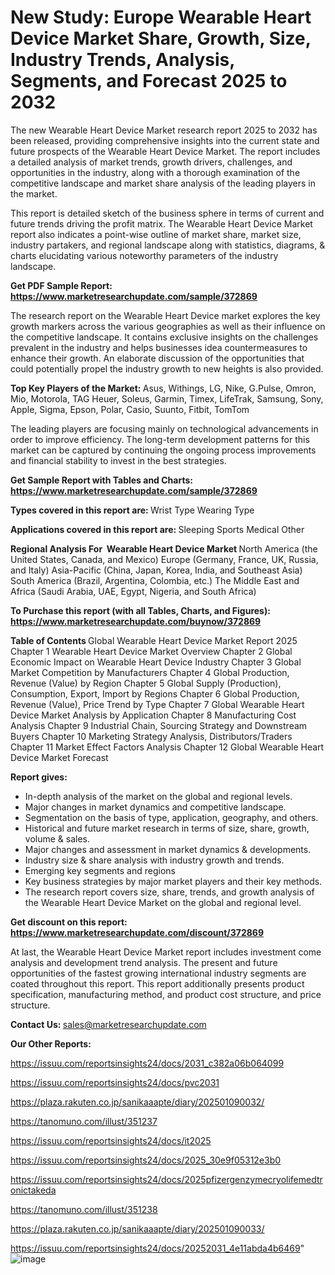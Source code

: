 # New Study: Europe Wearable Heart Device Market Share, Growth, Size, Industry Trends, Analysis, Segments, and Forecast 2025 to 2032

The new Wearable Heart Device Market research report 2025 to 2032 has been released, providing comprehensive insights into the current state and future prospects of the Wearable Heart Device Market. The report includes a detailed analysis of market trends, growth drivers, challenges, and opportunities in the industry, along with a thorough examination of the competitive landscape and market share analysis of the leading players in the market.

This report is detailed sketch of the business sphere in terms of current and future trends driving the profit matrix. The Wearable Heart Device Market report also indicates a point-wise outline of market share, market size, industry partakers, and regional landscape along with statistics, diagrams, &amp; charts elucidating various noteworthy parameters of the industry landscape.

<strong><b>Get PDF Sample Report: <a href=https://www.marketresearchupdate.com/sample/372869>https://www.marketresearchupdate.com/sample/372869</a></b></strong>

The research report on the Wearable Heart Device market explores the key growth markers across the various geographies as well as their influence on the competitive landscape. It contains exclusive insights on the challenges prevalent in the industry and helps businesses idea countermeasures to enhance their growth. An elaborate discussion of the opportunities that could potentially propel the industry growth to new heights is also provided.

<strong><b>Top Key Players of the Market:
</b></strong>Asus, Withings, LG, Nike, G.Pulse, Omron, Mio, Motorola, TAG Heuer, Soleus, Garmin, Timex, LifeTrak, Samsung, Sony, Apple, Sigma, Epson, Polar, Casio, Suunto, Fitbit, TomTom<strong><b>
</b></strong>

The leading players are focusing mainly on technological advancements in order to improve efficiency. The long-term development patterns for this market can be captured by continuing the ongoing process improvements and financial stability to invest in the best strategies.

<strong><b>Get Sample Report with Tables and Charts: <a href=https://www.marketresearchupdate.com/sample/372869>https://www.marketresearchupdate.com/sample/372869</a></b></strong>

<strong><b>Types covered in this report are:
</b></strong>Wrist Type
Wearing Type<strong><b>
</b></strong>

<strong><b>Applications covered in this report are:
</b></strong>Sleeping
Sports
Medical
Other<strong><b>
</b></strong>

<strong><b>Regional Analysis For  Wearable Heart Device Market</b></strong><strong><b>
</b></strong>North America (the United States, Canada, and Mexico)
Europe (Germany, France, UK, Russia, and Italy)
Asia-Pacific (China, Japan, Korea, India, and Southeast Asia)
South America (Brazil, Argentina, Colombia, etc.)
The Middle East and Africa (Saudi Arabia, UAE, Egypt, Nigeria, and South Africa)

<strong><b>To Purchase this report (with all Tables, Charts, and Figures): <a href=https://www.marketresearchupdate.com/buynow/372869>https://www.marketresearchupdate.com/buynow/372869</a></b></strong>

<strong><b>Table of Contents</b></strong><strong><b>
</b></strong>Global Wearable Heart Device Market Report 2025
Chapter 1 Wearable Heart Device Market Overview
Chapter 2 Global Economic Impact on Wearable Heart Device Industry
Chapter 3 Global Market Competition by Manufacturers
Chapter 4 Global Production, Revenue (Value) by Region
Chapter 5 Global Supply (Production), Consumption, Export, Import by Regions
Chapter 6 Global Production, Revenue (Value), Price Trend by Type
Chapter 7 Global Wearable Heart Device Market Analysis by Application
Chapter 8 Manufacturing Cost Analysis
Chapter 9 Industrial Chain, Sourcing Strategy and Downstream Buyers
Chapter 10 Marketing Strategy Analysis, Distributors/Traders
Chapter 11 Market Effect Factors Analysis
Chapter 12 Global Wearable Heart Device Market Forecast

<strong><b>Report gives:</b></strong>

- In-depth analysis of the market on the global and regional levels.
- Major changes in market dynamics and competitive landscape.
- Segmentation on the basis of type, application, geography, and others.
- Historical and future market research in terms of size, share, growth, volume &amp; sales.
- Major changes and assessment in market dynamics &amp; developments.
- Industry size &amp; share analysis with industry growth and trends.
- Emerging key segments and regions
- Key business strategies by major market players and their key methods.
- The research report covers size, share, trends, and growth analysis of the Wearable Heart Device Market on the global and regional level.

<strong><b>Get discount on this report: <a href=https://www.marketresearchupdate.com/discount/372869>https://www.marketresearchupdate.com/discount/372869</a></b></strong>

At last, the Wearable Heart Device Market report includes investment come analysis and development trend analysis. The present and future opportunities of the fastest growing international industry segments are coated throughout this report. This report additionally presents product specification, manufacturing method, and product cost structure, and price structure.

<strong><b>Contact Us:
</b></strong>sales@marketresearchupdate.com

<strong>Our Other Reports:</strong>

<a href=https://issuu.com/reportsinsights24/docs/2031_c382a06b064099>https://issuu.com/reportsinsights24/docs/2031_c382a06b064099</a>

<a href=https://issuu.com/reportsinsights24/docs/pvc2031>https://issuu.com/reportsinsights24/docs/pvc2031</a>

<a href=https://plaza.rakuten.co.jp/sanikaaapte/diary/202501090032/>https://plaza.rakuten.co.jp/sanikaaapte/diary/202501090032/</a>

<a href=https://tanomuno.com/illust/351237>https://tanomuno.com/illust/351237</a>

<a href=https://issuu.com/reportsinsights24/docs/it2025>https://issuu.com/reportsinsights24/docs/it2025</a>

<a href=https://issuu.com/reportsinsights24/docs/2025_30e9f05312e3b0>https://issuu.com/reportsinsights24/docs/2025_30e9f05312e3b0</a>

<a href=https://issuu.com/reportsinsights24/docs/2025pfizergenzymecryolifemedtronictakeda>https://issuu.com/reportsinsights24/docs/2025pfizergenzymecryolifemedtronictakeda</a>

<a href=https://tanomuno.com/illust/351238>https://tanomuno.com/illust/351238</a>

<a href=https://plaza.rakuten.co.jp/sanikaaapte/diary/202501090033/>https://plaza.rakuten.co.jp/sanikaaapte/diary/202501090033/</a>

<a href=https://issuu.com/reportsinsights24/docs/20252031_4e11abda4b6469>https://issuu.com/reportsinsights24/docs/20252031_4e11abda4b6469</a>"
![image](https://github.com/user-attachments/assets/edf9da22-88cd-48ec-8e44-360d5e720485)
